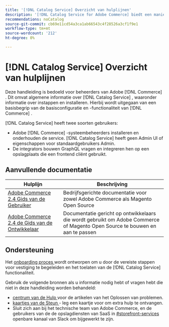 ```yaml
---
title: '[!DNL Catalog Service] Overzicht van hulplijnen'
description: '[!DNL Catalog Service for Adobe Commerce] biedt een manier om de inhoud van de pagina''s met productweergaven en de productlijst sneller op te halen dan de native Adobe Commerce GraphQL-query''s.'
recommendations: noCatalog
source-git-commit: cb69e11cd54a3ca1ab66543c4f28526a3cf1f9e1
workflow-type: tm+mt
source-wordcount: '212'
ht-degree: 0%

---
```


# [!DNL Catalog Service] Overzicht van hulplijnen

Deze handleiding is bedoeld voor beheerders van Adobe [!DNL Commerce] . Dit omvat algemene informatie over [!DNL Catalog Service] , waaronder informatie over instappen en installeren. Hierbij wordt uitgegaan van een basisbegrip van de basisconfiguratie en -functionaliteit van [!DNL Commerce] .

[!DNL Catalog Service] heeft twee soorten gebruikers:

* Adobe [!DNL Commerce] -systeembeheerders installeren en onderhouden de service. [!DNL Catalog Service] heeft geen Admin UI of eigenschappen voor standaardgebruikers Admin.
* De integrators bouwen GraphQL vragen en integreren hen op een opslagplaats die een frontend cliënt gebruikt.

## Aanvullende documentatie

| Hulplijn | Beschrijving |
|------ | ----------- |
| [ Adobe Commerce 2.4 Gids van de Gebruiker ](https://experienceleague.adobe.com/docs/commerce.html?lang=nl-NL) | Bedrijfsgerichte documentatie voor zowel Adobe Commerce als Magento Open Source |
| [ Adobe Commerce 2.4 de Gids van de Ontwikkelaar ](https://developer.adobe.com/commerce/docs) | Documentatie gericht op ontwikkelaars die wordt gebruikt om Adobe Commerce of Magento Open Source te bouwen en aan te passen |

## Ondersteuning

Het [ onboarding proces ](https://experienceleague.adobe.com/docs/commerce/catalog-service/installation.html?lang=nl-NL) wordt ontworpen om u door de vereiste stappen voor vestiging te begeleiden en het toelaten van de [!DNL Catalog Service] functionaliteit.

Gebruik de volgende bronnen als u informatie nodig hebt of vragen hebt die niet in deze handleiding worden behandeld:

* [ centrum van de Hulp ](https://experienceleague.adobe.com/docs/commerce-knowledge-base/kb/overview.html?lang=nl-NL) voor de artikelen van het Oplossen van problemen.
* [ kaartjes van de Steun ](https://experienceleague.adobe.com/docs/commerce-knowledge-base/kb/help-center-guide/magento-help-center-user-guide.html?lang=nl-NL#submit-ticket) - leg een kaartje voor om extra hulp te ontvangen.
* Sluit zich aan bij het technische team van Adobe Commerce, en de gebruikers van de de opslagdiensten van SaaS in [ #storefront-services ](https://magentocommeng.slack.com/archives/C03HVPG8RS4) openbare kanaal van Slack om bijgewerkt te zijn.
